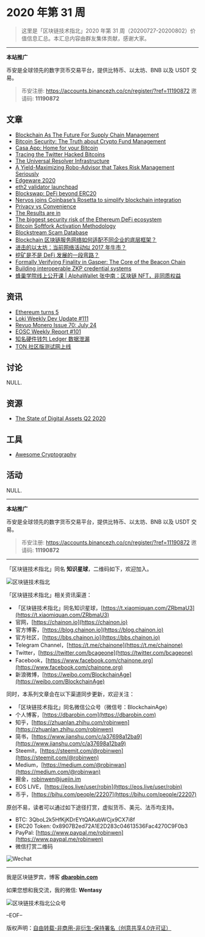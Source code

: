 # 2020 年第 31 周

> 这里是「区块链技术指北」2020 年第 31 周（20200727-20200802）价值信息汇总。本汇总内容由群友集体贡献，感谢大家。

***

**本站推广**

币安是全球领先的数字货币交易平台，提供比特币、以太坊、BNB 以及 USDT 交易。

> 币安注册: https://accounts.binancezh.co/cn/register/?ref=11190872
> 邀请码: **11190872**

## 文章

* [Blockchain As The Future For Supply Chain Management](https://bbs.chainon.io/d/6082)
* [Bitcoin Security: The Truth about Crypto Fund Management](https://bbs.chainon.io/d/6083)
* [Casa App: Home for your Bitcoin](https://bbs.chainon.io/d/6084)
* [Tracing the Twitter Hacked Bitcoins](https://bbs.chainon.io/d/6085)
* [The Universal Resolver Infrastructure](https://bbs.chainon.io/d/6086)
* [A Yield-Maximizing Robo-Advisor that Takes Risk Management Seriously](https://bbs.chainon.io/d/6087)
* [Edgeware 2020](https://bbs.chainon.io/d/6088)
* [eth2 validator launchpad](https://bbs.chainon.io/d/6090)
* [Blockswap: DeFi beyond ERC20 ](https://bbs.chainon.io/d/6092)
* [Nervos joins Coinbase’s Rosetta to simplify blockchain integration](https://bbs.chainon.io/d/6093)
* [Privacy vs Convenience](https://bbs.chainon.io/d/6094)
* [The Results are in](https://bbs.chainon.io/d/6095)
* [The biggest security risk of the Ethereum DeFi ecosystem](https://bbs.chainon.io/d/6097)
* [Bitcoin Softfork Activation Methodology](https://bbs.chainon.io/d/6099)
* [Blockstream Scam Database](https://bbs.chainon.io/d/6102)
* [Blockchain 区块链服务网络如何适配不同企业的底层框架？](https://bbs.chainon.io/d/6103)
* [进击的以太坊：当前网络活动似 2017 年牛市？](https://bbs.chainon.io/d/6104)
* [挖矿是不是 DeFi 发展的一段弯路？](https://bbs.chainon.io/d/6105)
* [Formally Verifying Finality in Gasper: The Core of the Beacon Chain](https://bbs.chainon.io/d/6107)
* [Building interoperable ZKP credential systems](https://bbs.chainon.io/d/6108)
* [蜂巢学院线上公开课 | AlphaWallet 张中南：区块链 NFT，非同质权益](https://bbs.chainon.io/d/6109)

## 资讯

* [Ethereum turns 5](https://bbs.chainon.io/d/6089)
* [Loki Weekly Dev Update #111](https://bbs.chainon.io/d/6091)
* [Revuo Monero Issue 70: July 24](https://bbs.chainon.io/d/6096)
* [EOSC Weekly Report #101](https://bbs.chainon.io/d/6098)
* [知名硬件钱包 Ledger 数据泄漏](https://bbs.chainon.io/d/6100)
* [TON 社区版测试网上线](https://bbs.chainon.io/d/6101)

## 讨论

NULL.

## 资源

* [The State of Digital Assets Q2 2020](https://bbs.chainon.io/d/6106)

## 工具

* [Awesome Cryptography](https://bbs.chainon.io/d/6110)

## 活动

NULL.

***

**本站推广**

币安是全球领先的数字货币交易平台，提供比特币、以太坊、BNB 以及 USDT 交易。

> 币安注册: https://accounts.binancezh.co/cn/register/?ref=11190872
> 邀请码: **11190872**

***

「区块链技术指北」同名 **知识星球**，二维码如下，欢迎加入。

![区块链技术指北](https://cdn.dbarobin.com/3YzonTR.png)

「区块链技术指北」相关资讯渠道：

* 「区块链技术指北」同名知识星球，[https://t.xiaomiquan.com/ZRbmaU3](https://t.xiaomiquan.com/ZRbmaU3)
* 官网，[https://chainon.io](https://chainon.io)
* 官方博客，[https://blog.chainon.io](https://blog.chainon.io)
* 官方社区，[https://bbs.chainon.io](https://bbs.chainon.io)
* Telegram Channel，[https://t.me/chainone](https://t.me/chainone)
* Twitter，[https://twitter.com/bcageone](https://twitter.com/bcageone)
* Facebook，[https://www.facebook.com/chainone.org](https://www.facebook.com/chainone.org)
* 新浪微博，[https://weibo.com/BlockchainAge](https://weibo.com/BlockchainAge)

同时，本系列文章会在以下渠道同步更新，欢迎关注：

* 「区块链技术指北」同名微信公众号（微信号：BlockchainAge）
* 个人博客，[https://dbarobin.com](https://dbarobin.com)
* 知乎，[https://zhuanlan.zhihu.com/robinwen](https://zhuanlan.zhihu.com/robinwen)
* 简书，[https://www.jianshu.com/c/a37698a12ba9](https://www.jianshu.com/c/a37698a12ba9)
* Steemit，[https://steemit.com/@robinwen](https://steemit.com/@robinwen)
* Medium，[https://medium.com/@robinwan](https://medium.com/@robinwan)
* 掘金，[robinwen@juejin.im](https://juejin.im/user/5673ccae60b2260ee435f89a/posts)
* EOS LIVE，[https://eos.live/user/robin](https://eos.live/user/robin)
* 币乎，[https://bihu.com/people/22207](https://bihu.com/people/22207)

原创不易，读者可以通过如下途径打赏，虚拟货币、美元、法币均支持。

* BTC: 3QboL2k5HfKjKDrEYtQAKubWCjx9CX7i8f
* ERC20 Token: 0x8907B2ed72A1E2D283c04613536Fac4270C9F0b3
* PayPal: [https://www.paypal.me/robinwen](https://www.paypal.me/robinwen)
* 微信打赏二维码

![Wechat](https://cdn.dbarobin.com/SzoNl5b.jpg)

***

我是区块链罗宾，博客 **[dbarobin.com](https://dbarobin.com/)**

如果您想和我交流，我的微信: **Wentasy**

![区块链技术指北公众号](https://cdn.dbarobin.com/w0wignb.png)

–EOF–

版权声明：[自由转载-非商用-非衍生-保持署名（创意共享4.0许可证）](http://creativecommons.org/licenses/by-nc-nd/4.0/deed.zh)